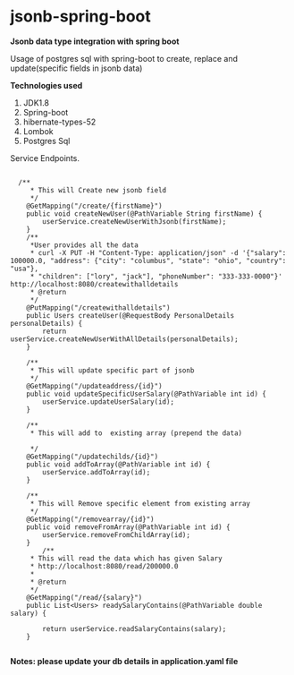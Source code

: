 # jsonb-spring-boot

**Jsonb data type integration with spring boot**

Usage of postgres sql with spring-boot to create, replace and update(specific fields in jsonb data)

**Technologies used**

1. JDK1.8
2. Spring-boot
3. hibernate-types-52
4. Lombok
5. Postgres Sql

Service Endpoints.

```

  /**
     * This will Create new jsonb field
     */
    @GetMapping("/create/{firstName}")
    public void createNewUser(@PathVariable String firstName) {
        userService.createNewUserWithJsonb(firstName);
    }
    /**
     *User provides all the data
     * curl -X PUT -H "Content-Type: application/json" -d '{"salary": 100000.0, "address": {"city": "columbus", "state": "ohio", "country": "usa"},
     * "children": ["lory", "jack"], "phoneNumber": "333-333-0000"}' http://localhost:8080/createwithalldetails
     * @return
     */
    @PutMapping("/createwithalldetails")
    public Users createUser(@RequestBody PersonalDetails personalDetails) {
        return userService.createNewUserWithAllDetails(personalDetails);
    }

    /**
     * This will update specific part of jsonb
     */
    @GetMapping("/updateaddress/{id}")
    public void updateSpecificUserSalary(@PathVariable int id) {
        userService.updateUserSalary(id);
    }

    /**
     * This will add to  existing array (prepend the data)

     */
    @GetMapping("/updatechilds/{id}")
    public void addToArray(@PathVariable int id) {
        userService.addToArray(id);
    }

    /**
     * This will Remove specific element from existing array
     */
    @GetMapping("/removearray/{id}")
    public void removeFromArray(@PathVariable int id) {
        userService.removeFromChildArray(id);
    }
        /**
     * This will read the data which has given Salary
     * http://localhost:8080/read/200000.0
     *
     * @return
     */
    @GetMapping("/read/{salary}")
    public List<Users> readySalaryContains(@PathVariable double salary) {

        return userService.readSalaryContains(salary);
    }
    
```

**Notes: please update your db details in application.yaml file**